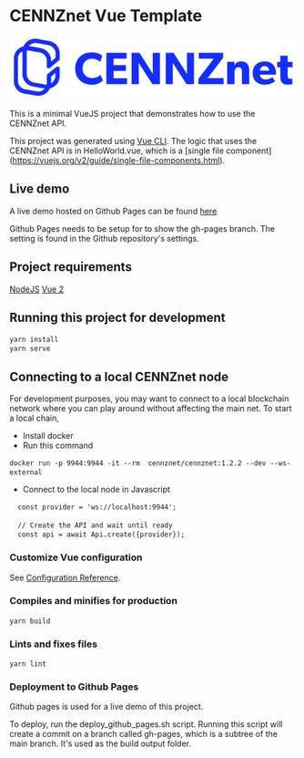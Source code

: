 # CENNZnet Vue Template

![CENNZnet logo](./src/assets/logo.png)

This is a minimal VueJS project that demonstrates how to use the CENNZnet API.

This project was generated using [Vue CLI](https://cli.vuejs.org/). 
The logic that uses the CENNZnet API is in HelloWorld.vue, which is a [single file component] (https://vuejs.org/v2/guide/single-file-components.html).

## Live demo

A live demo hosted on Github Pages can be found [here](https://cennznet.js.org/cennznet-vue-template/)

Github Pages needs to be setup for to show the gh-pages branch. The setting is found in the Github repository's settings.

## Project requirements

[NodeJS](https://nodejs.org/en/)
[Vue 2](https://vuejs.org/v2/guide/installation.html#NPM)

## Running this project for development
```
yarn install
yarn serve
```

## Connecting to a local CENNZnet node

For development purposes, you may want to connect to a local blockchain network where you can play around without affecting the main net.
To start a local chain, 
* Install docker
* Run this command
```
docker run -p 9944:9944 -it --rm  cennznet/cennznet:1.2.2 --dev --ws-external
```

* Connect to the local node in Javascript
```
  const provider = 'ws://localhost:9944';

  // Create the API and wait until ready
  const api = await Api.create({provider});
```

### Customize Vue configuration
See [Configuration Reference](https://cli.vuejs.org/config/).

### Compiles and minifies for production
```
yarn build
```

### Lints and fixes files
```
yarn lint
```

### Deployment to Github Pages

Github pages is used for a live demo of this project.

To deploy, run the deploy_github_pages.sh script.
Running this script will create a commit on a branch called gh-pages, which is a subtree of the main branch. It's used as the build output folder.


